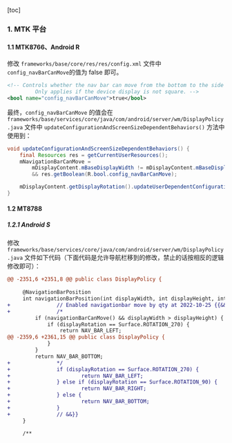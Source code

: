 [toc]

### 1. MTK 平台

#### 1.1 MTK8766、Android R

修改 `frameworks/base/core/res/res/config.xml` 文件中 `config_navBarCanMove`的值为 false 即可。

```xml
<!-- Controls whether the nav bar can move from the bottom to the side in landscape.
         Only applies if the device display is not square. -->
<bool name="config_navBarCanMove">true</bool>
```

最终，`config_navBarCanMove` 的值会在 `frameworks/base/services/core/java/com/android/server/wm/DisplayPolicy.java` 文件中 `updateConfigurationAndScreenSizeDependentBehaviors()` 方法中使用到：

```java
void updateConfigurationAndScreenSizeDependentBehaviors() {	
    final Resources res = getCurrentUserResources();
    mNavigationBarCanMove =
        mDisplayContent.mBaseDisplayWidth != mDisplayContent.mBaseDisplayHeight		
        && res.getBoolean(R.bool.config_navBarCanMove);

    mDisplayContent.getDisplayRotation().updateUserDependentConfiguration(res);
}
```

#### 1.2 MT8788

##### 1.2.1 Android S

修改 `frameworks/base/services/core/java/com/android/server/wm/DisplayPolicy.java` 文件如下代码（下面代码是允许导航栏移到的修改，禁止的话按相反的逻辑修改即可）：

```diff
@@ -2351,6 +2351,8 @@ public class DisplayPolicy {
 
     @NavigationBarPosition
     int navigationBarPosition(int displayWidth, int displayHeight, int displayRotation) {
+               // Enabled navigationbar move by qty at 2022-10-25 {{&&
+               /*
         if (navigationBarCanMove() && displayWidth > displayHeight) {
             if (displayRotation == Surface.ROTATION_270) {
                 return NAV_BAR_LEFT;
@@ -2359,6 +2361,15 @@ public class DisplayPolicy {
             }
         }
         return NAV_BAR_BOTTOM;
+               */
+               if (displayRotation == Surface.ROTATION_270) {
+                       return NAV_BAR_LEFT;
+               } else if (displayRotation == Surface.ROTATION_90) {
+                       return NAV_BAR_RIGHT;
+               } else {
+                       return NAV_BAR_BOTTOM;
+               }
+               // &&}}
     }
 
     /**
```

